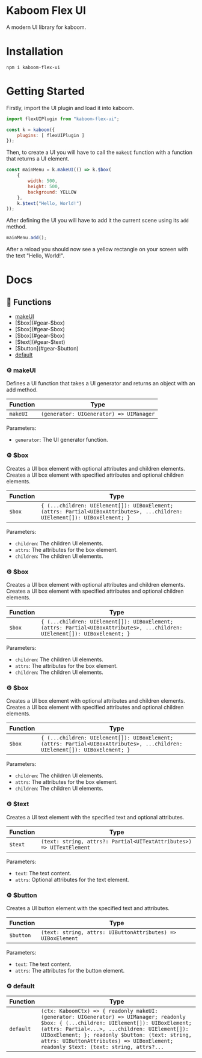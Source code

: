 # Kaboom Flex UI

A modern UI library for kaboom.

# Installation

`npm i kaboom-flex-ui`

# Getting Started

Firstly, import the UI plugin and load it into kaboom.
```js
import flexUIPlugin from "kaboom-flex-ui";

const k = kaboom({
    plugins: [ flexUIPlugin ]
});
```

Then, to create a UI you will have to call the `makeUI` function with a function that returns a UI element.

```js
const mainMenu = k.makeUI(() => k.$box(
    {
        width: 500,
        height: 500,
        background: YELLOW
    },
    k.$text("Hello, World!")
));
```

After defining the UI you will have to add it the current scene using
its `add` method.

```js
mainMenu.add();
```

After a reload you should now see a yellow rectangle on your screen
with the text "Hello, World!".

# Docs

<!-- TSDOC_START -->

## :toolbox: Functions

- [makeUI](#gear-makeui)
- [$box](#gear-$box)
- [$box](#gear-$box)
- [$box](#gear-$box)
- [$text](#gear-$text)
- [$button](#gear-$button)
- [default](#gear-default)

### :gear: makeUI

Defines a UI function that takes a UI generator and returns an object with an add method.

| Function | Type |
| ---------- | ---------- |
| `makeUI` | `(generator: UIGenerator) => UIManager` |

Parameters:

* `generator`: The UI generator function.


### :gear: $box

Creates a UI box element with optional attributes and children elements.
Creates a UI box element with specified attributes and optional children elements.

| Function | Type |
| ---------- | ---------- |
| `$box` | `{ (...children: UIElement[]): UIBoxElement; (attrs: Partial<UIBoxAttributes>, ...children: UIElement[]): UIBoxElement; }` |

Parameters:

* `children`: The children UI elements.
* `attrs`: The attributes for the box element.
* `children`: The children UI elements.


### :gear: $box

Creates a UI box element with optional attributes and children elements.
Creates a UI box element with specified attributes and optional children elements.

| Function | Type |
| ---------- | ---------- |
| `$box` | `{ (...children: UIElement[]): UIBoxElement; (attrs: Partial<UIBoxAttributes>, ...children: UIElement[]): UIBoxElement; }` |

Parameters:

* `children`: The children UI elements.
* `attrs`: The attributes for the box element.
* `children`: The children UI elements.


### :gear: $box

Creates a UI box element with optional attributes and children elements.
Creates a UI box element with specified attributes and optional children elements.

| Function | Type |
| ---------- | ---------- |
| `$box` | `{ (...children: UIElement[]): UIBoxElement; (attrs: Partial<UIBoxAttributes>, ...children: UIElement[]): UIBoxElement; }` |

Parameters:

* `children`: The children UI elements.
* `attrs`: The attributes for the box element.
* `children`: The children UI elements.


### :gear: $text

Creates a UI text element with the specified text and optional attributes.

| Function | Type |
| ---------- | ---------- |
| `$text` | `(text: string, attrs?: Partial<UITextAttributes>) => UITextElement` |

Parameters:

* `text`: The text content.
* `attrs`: Optional attributes for the text element.


### :gear: $button

Creates a UI button element with the specified text and attributes.

| Function | Type |
| ---------- | ---------- |
| `$button` | `(text: string, attrs: UIButtonAttributes) => UIBoxElement` |

Parameters:

* `text`: The text content.
* `attrs`: The attributes for the button element.


### :gear: default

| Function | Type |
| ---------- | ---------- |
| `default` | `(ctx: KaboomCtx) => { readonly makeUI: (generator: UIGenerator) => UIManager; readonly $box: { (...children: UIElement[]): UIBoxElement; (attrs: Partial<...>, ...children: UIElement[]): UIBoxElement; }; readonly $button: (text: string, attrs: UIButtonAttributes) => UIBoxElement; readonly $text: (text: string, attrs?...` |



<!-- TSDOC_END -->